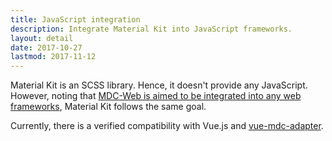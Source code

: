 ```yaml
---
title: JavaScript integration
description: Integrate Material Kit into JavaScript frameworks.
layout: detail
date: 2017-10-27
lastmod: 2017-11-12
---
```


Material Kit is an SCSS library. Hence, it doesn't provide any JavaScript. However, noting that
[MDC-Web is aimed to be integrated into any web frameworks](https://material.io/components/web/docs/framework-integration/),
Material Kit follows the same goal.

Currently, there is a verified compatibility with Vue.js and [vue-mdc-adapter](https://github.com/stasson/vue-mdc-adapter).
